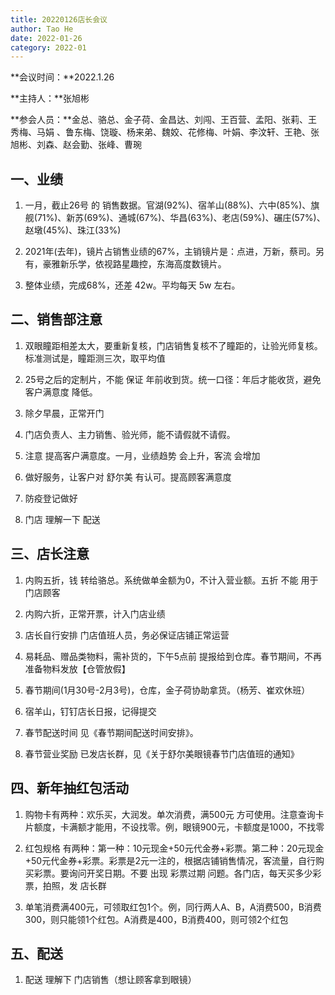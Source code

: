 ```yaml
---
title: 20220126店长会议
author: Tao He
date: 2022-01-26
category: 2022-01
---
```




**会议时间：**2022.1.26

**主持人：**张旭彬    

**参会人员：**金总、骆总、金子荷、金昌达、刘闯、王百营、孟阳、张莉、王秀梅、马娟 、鲁东梅、饶璇、杨来弟、魏姣、花修梅、叶娟、李汶轩、王艳、张旭彬、刘森、赵会勤、张峰、曹琬


## 一、业绩

1. 一月，截止26号 的 销售数据。官湖(92%)、宿羊山(88%)、六中(85%)、旗舰(71%)、新苏(69%)、通城(67%)、华昌(63%)、老店(59%)、碾庄(57%)、赵墩(45%)、珠江(33%)

2. 2021年(去年)，镜片占销售业绩的67%，主销镜片是：点进，万新，蔡司。另有，豪雅新乐学，依视路星趣控，东海高度数镜片。

3. 整体业绩，完成68%，还差 42w。平均每天 5w 左右。







## 二、销售部注意

1. 双眼瞳距相差太大，要重新复核，门店销售复核不了瞳距的，让验光师复核。标准测试是，瞳距测三次，取平均值

2. 25号之后的定制片，不能 保证 年前收到货。统一口径：年后才能收货，避免 客户满意度 降低。

3. 除夕早晨，正常开门

4. 门店负责人、主力销售、验光师，能不请假就不请假。

5. 注意 提高客户满意度。一月，业绩趋势 会上升，客流 会增加

6. 做好服务，让客户对 舒尔美 有认可。提高顾客满意度

7. 防疫登记做好

8. 门店 理解一下 配送



## 三、店长注意

1. 内购五折，钱 转给骆总。系统做单金额为0，不计入营业额。五折 不能 用于门店顾客

2. 内购六折，正常开票，计入门店业绩
3. 店长自行安排 门店值班人员，务必保证店铺正常运营
4. 易耗品、赠品类物料，需补货的，下午5点前 提报给到仓库。春节期间，不再准备物料发放【仓管放假】
5. 春节期间(1月30号-2月3号)，仓库，金子荷协助拿货。（杨芳、崔欢休班）
6. 宿羊山，钉钉店长日报，记得提交
7. 春节配送时间 见《春节期间配送时间安排》。
8. 春节营业奖励 已发店长群，见《关于舒尔美眼镜春节门店值班的通知》



## 四、新年抽红包活动

1. 购物卡有两种：欢乐买，大润发。单次消费，满500元 方可使用。注意查询卡片额度，卡满额才能用，不设找零。例，眼镜900元，卡额度是1000，不找零

2. 红包规格 有两种：第一种：10元现金+50元代金券+彩票。第二种：20元现金+50元代金券+彩票。彩票是2元一注的，根据店铺销售情况，客流量，自行购买彩票。要询问开奖日期。不要 出现 彩票过期 问题。各门店，每天买多少彩票，拍照，发 店长群

3. 单笔消费满400元，可领取红包1个。例，同行两人A、B，A消费500，B消费300，则只能领1个红包。A消费是400，B消费400，则可领2个红包



## 五、配送

1. 配送 理解下 门店销售（想让顾客拿到眼镜）


